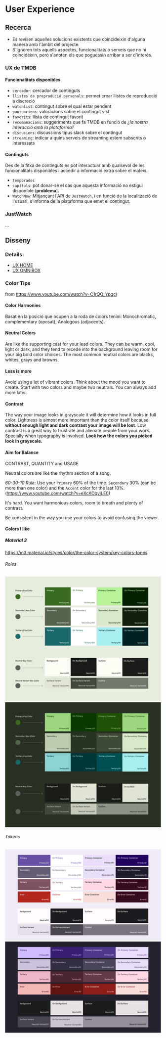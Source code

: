 # User Experience

## Recerca

- Es revisen aquelles solucions existents que coincideixin d'alguna manera amb
  l'àmbit del projecte.
- S'ignoren tots aquells aspectes, funcionalitats o serveis que no hi coincideixin,
  però s'anoten els que poguessin arribar a ser d'interès.

### UX de TMDB

#### Funcionalitats disponibles

- `cercador`: cercador de continguts
- `llistes de preprodució personals`: permet crear llistes de reproducció a discreció
- `watchlist`: contingut sobre el qual estar pendent
- `puntuacions`: valoracions sobre el contingut vist
- `favorits`: llista de contingut favorit
- `recomanacions`: suggeriments que fa TMDB en funció de _¿la nostra interacció amb la plataforma?_
- `discusions`: discussions tipus slack sobre el contingut
- `streaming`: indicar a quins serveis de streaming estem subscrits o interessats

#### Continguts

Des de la fitxa de continguts es pot interactuar amb qualsevol de les funcionalitats
disponibles i accedir a informació extra sobre el mateix.

- `temporades`
- `capítols`: pot donar-se el cas que aquesta informació no estigui disponible (**problema**).
- `WatchNow`: Mitjançant l'API de `JustWatch`, i en funció de la localització de l'usuari,
  s'informa de la plataforma que emet el contingut.

### JustWatch

...

## Disseny

### Details:  
- [UX HOME](UX-HOME.md)
- [UX OMNIBOX](UX-OMNIBOX.md)



### Color Tips

from https://www.youtube.com/watch?v=C1rQQ_YpgcI

#### Color Harmonies

Basat en la posició que ocupen a la roda de colors tenim:
Monochromatic, complementary (oposat), Analogous (adjacents).

#### Neutral Colors

Are like the supporting cast for your lead colors. They can be warm, cool, light or dark, 
and they tend to recede into the background leaving room for your big bold color choices. 
The most common neutral colors are blacks, whites, grays and browns.

#### Less is more

Avoid using a lot of vibrant colors. Think about the mood you want to create. 
Start with two colors and maybe two neutrals. You can always add more later.

#### Contrast

The way your image looks in grayscale it will determine how it looks in full color. 
Lightness is almost more important than the color itself because **without enough 
light and dark contrast your image will be lost**. Low contrast is a great way to 
frustrate and alienate people from your work. Specially when typography is involved. 
**Look how the colors you picked look in grayscale.**

#### Aim for Balance
CONTRAST, QUANTITY and USAGE

Neutral colors are like the rhythm section of a song.     

*60-30-10 Rule*: Use your `Primary` 60% of the time. `Secondary` 30% (can be more 
than one color) and the `Accent` color for the last 10%. 
(https://www.youtube.com/watch?v=eXcKOqviLE0)

It's hard. You want harmonious colors, room to breath and plenty of contrast.

Be consistent in the way you use your colors to avoid confusing the viewer.

#### Colors I like

##### Material 3
https://m3.material.io/styles/color/the-color-system/key-colors-tones
###### Roles
![Material 3 Roles light](images/material3-roles-light.png)
![Material 3 Roles dark](images/material3-roles-dark.png)
###### Tokens
![Material 3 Tokens light](images/material3-tokens-light.png)
![Material 3 Tokens dark](images/material3-tokens-dark.png)
